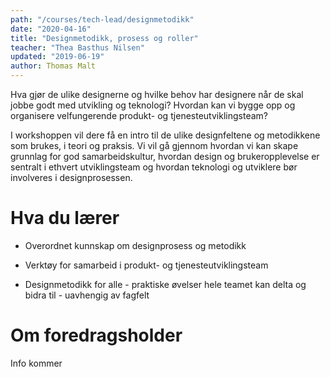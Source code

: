 ```yaml
---
path: "/courses/tech-lead/designmetodikk"
date: "2020-04-16"
title: "Designmetodikk, prosess og roller"
teacher: "Thea Basthus Nilsen"
updated: "2019-06-19"
author: Thomas Malt
---
```


Hva gjør de ulike designerne og hvilke behov har designere når de skal jobbe godt med utvikling og teknologi? Hvordan kan vi bygge opp og organisere velfungerende produkt- og tjenesteutviklingsteam?

I workshoppen vil dere få en intro til de ulike designfeltene og metodikkene som brukes, i teori og praksis. Vi vil gå gjennom hvordan vi kan skape grunnlag for god samarbeidskultur, hvordan design og brukeropplevelse er sentralt i ethvert utviklingsteam og hvordan teknologi og utviklere bør involveres i designprosessen.

# Hva du lærer

- Overordnet kunnskap om designprosess og metodikk

- Verktøy for samarbeid i produkt- og tjenesteutviklingsteam

- Designmetodikk for alle - praktiske øvelser hele teamet kan delta og bidra til - uavhengig av fagfelt 

# Om foredragsholder

Info kommer
